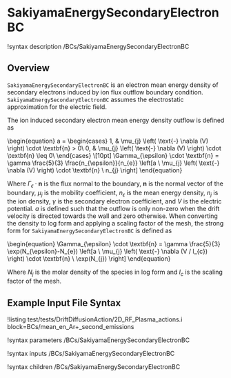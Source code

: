 # SakiyamaEnergySecondaryElectronBC

!syntax description /BCs/SakiyamaEnergySecondaryElectronBC

## Overview

`SakiyamaEnergySecondaryElectronBC` is an electron mean energy density of secondary electrons induced by ion flux outflow boundary condition.
`SakiyamaEnergySecondaryElectronBC` assumes the electrostatic approximation for the electric field.

The ion induced secondary electron mean energy density outflow is defined as

\begin{equation}
a =
\begin{cases}
1, & \mu_{j} \left( \text{-} \nabla (V) \right) \cdot \textbf{n} > 0\\
0, & \mu_{j} \left( \text{-} \nabla (V) \right) \cdot \textbf{n} \leq 0\\
\end{cases} \\[10pt]
\Gamma_{\epsilon} \cdot \textbf{n} = \gamma \frac{5}{3} \frac{n_{\epsilon}}{n_{e}} \left[a \ \mu_{j} 
\left( \text{-} \nabla (V) \right) 
\cdot \textbf{n} \ n_{j} \right]
\end{equation}

Where $\Gamma_\epsilon \cdot \textbf{n}$ is the flux normal to the boundary, $\textbf{n}$ is the normal vector of the boundary,
$\mu_{j}$ is the mobility coefficient, $n_{\epsilon}$ is the mean energy density, $n_{j}$ is the ion density, $\gamma$ is the secondary electron coefficient, and $V$ is the electric potential. $a$ is defined such that the outflow is only non-zero when the drift velocity is directed towards the wall and zero otherwise. When converting the density to log form and applying a scaling factor of the mesh, the strong form for `SakiyamaEnergySecondaryElectronBC` is defined as

\begin{equation}
\Gamma_{\epsilon} \cdot \textbf{n} = \gamma \frac{5}{3} \exp(N_{\epsilon}-N_{e}) \left[a \ \mu_{j} 
\left( \text{-} \nabla (V / l_{c}) \right) 
\cdot \textbf{n} \ \exp(N_{j}) \right]
\end{equation}

Where $N_{j}$ is the molar density of the species in log form and $l_{c}$ is the scaling factor of the mesh.

## Example Input File Syntax


!listing test/tests/DriftDiffusionAction/2D_RF_Plasma_actions.i block=BCs/mean_en_Ar+_second_emissions

!syntax parameters /BCs/SakiyamaEnergySecondaryElectronBC

!syntax inputs /BCs/SakiyamaEnergySecondaryElectronBC

!syntax children /BCs/SakiyamaEnergySecondaryElectronBC

